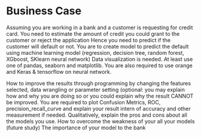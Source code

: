# Business Case
Assuming you are working in a bank and a customer is requesting for credit card.
You need to estimate the amount of credit you could grant to the customer or reject the application
Hence you need to predict if the customer will default or not.
You are to create model to predict the default using machine learning model (regression, decision tree, random forest, XGboost, SKlearn neural network)
Data visualization is needed. At least use one of pandas, seaborn and matplotlib.
You are also required to use orange and Keras & tensorflow on neural network.

How to improve the results through programming by changing the features selected, data wrangling or parameter setting (optional: you may explain how and why you are doing so or you could explain why the result CANNOT be improved.
You are required to plot Confusion Metrics, ROC, precision_recall_curve and explain your result intern of accuracy and other measurement if needed. 
Qualitatively, explain the pros and cons about all the models you use.
How to overcome the weakness of your all your models (future study)
The importance of your model to the bank
